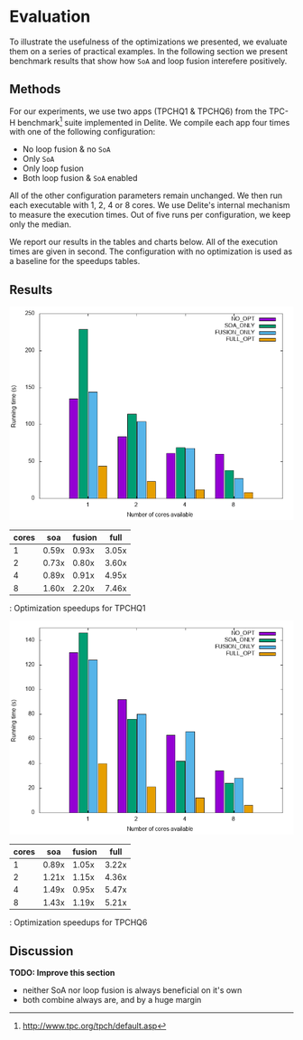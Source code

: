 # Evaluation
 
To illustrate the usefulness of the optimizations we presented, we evaluate them on a series of practical examples. In the following section we present benchmark results that show how `SoA` and loop fusion interefere positively.

## Methods
For our experiments, we use two apps (TPCHQ1 & TPCHQ6) from the TPC-H benchmark[^1Eval] suite implemented in Delite. We compile each app four times with one of the following configuration:

- No loop fusion & no `SoA`
- Only `SoA`
- Only loop fusion
- Both loop fusion & `SoA` enabled

All of the other configuration parameters remain unchanged. 
We then run each executable with 1, 2, 4 or 8 cores. 
We use Delite's internal mechanism to measure the execution times. 
Out of five runs per configuration, we keep only the median. 

We report our results in the tables and charts below. All of the execution times are given in second. The configuration with no optimization is used as a baseline for the speedups tables.

## Results

![TPCHQ1 running times in seconds](../plots/out/tpchq1.png)

|    cores |      soa |   fusion |     full |
| -------- | -------- | -------- | -------- |
|        1 |    0.59x |    0.93x |    3.05x |
|        2 |    0.73x |    0.80x |    3.60x |
|        4 |    0.89x |    0.91x |    4.95x |
|        8 |    1.60x |    2.20x |    7.46x |
: Optimization speedups for TPCHQ1

![TPCHQ6 running times in seconds](../plots/out/tpchq6.png)

|    cores |      soa |   fusion |     full |
| -------- | -------- | -------- | -------- |
|        1 |    0.89x |    1.05x |    3.22x |
|        2 |    1.21x |    1.15x |    4.36x |
|        4 |    1.49x |    0.95x |    5.47x |
|        8 |    1.43x |    1.19x |    5.21x |
: Optimization speedups for TPCHQ6

[^1Eval]: http://www.tpc.org/tpch/default.asp

## Discussion

**TODO: Improve this section**

- neither SoA nor loop fusion is always beneficial on it's own
- both combine always are, and by a huge margin